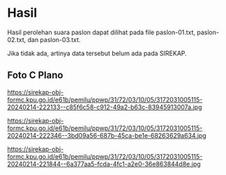 # Hasil

Hasil perolehan suara paslon dapat dilihat pada file paslon-01.txt, paslon-02.txt, dan paslon-03.txt.

Jika tidak ada, artinya data tersebut belum ada pada SIREKAP.

## Foto C Plano

https://sirekap-obj-formc.kpu.go.id/e61b/pemilu/ppwp/31/72/03/10/05/3172031005115-20240214-222133--c85f6c58-c912-49a2-b63c-83945913007a.jpg

https://sirekap-obj-formc.kpu.go.id/e61b/pemilu/ppwp/31/72/03/10/05/3172031005115-20240214-222346--3bd09a56-687b-45ca-be1e-68263629a634.jpg

https://sirekap-obj-formc.kpu.go.id/e61b/pemilu/ppwp/31/72/03/10/05/3172031005115-20240214-221844--6a377aa5-fcda-4fc1-a2e0-36e863844d8e.jpg

